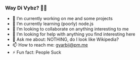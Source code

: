 ### Way Di Vybz? 👋👋

- 🔭 I’m currently working on me and some projects
- 🌱 I’m currently learning (poorly) node.js
- 👯 I’m looking to collaborate on anything interesting to me
- 🤔 I’m looking for help with anything you find interesting here
- 💬 Ask me about: NOTHING, do I look like Wikipedia?
- 📫 How to reach me: gyarbij@pm.me
- ⚡ Fun fact: People Suck

<!--
**Gyarbij/Gyarbij** is a ✨ _special_ ✨ repository because its `README.md` (this file) appears on your GitHub profile.

Here are some ideas to get you started:

- 🔭 I’m currently working on me and some projects
- 🌱 I’m currently learning rust and python
- 👯 I’m looking to collaborate on ...
- 🤔 I’m looking for help with ...
- 💬 Ask me about ...
- 📫 How to reach me: ...
- 😄 Pronouns: ...
- ⚡ Fun fact: People Suck
-->
